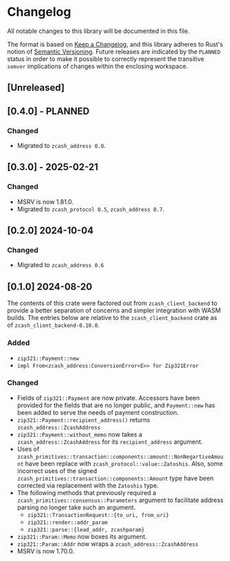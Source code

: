 # Changelog
All notable changes to this library will be documented in this file.

The format is based on [Keep a Changelog](https://keepachangelog.com/en/1.0.0/),
and this library adheres to Rust's notion of
[Semantic Versioning](https://semver.org/spec/v2.0.0.html). Future releases are
indicated by the `PLANNED` status in order to make it possible to correctly
represent the transitive `semver` implications of changes within the enclosing
workspace.

## [Unreleased]

## [0.4.0] - PLANNED
### Changed
- Migrated to `zcash_address 0.8`.

## [0.3.0] - 2025-02-21
### Changed
- MSRV is now 1.81.0.
- Migrated to `zcash_protocol 0.5`, `zcash_address 0.7`.

## [0.2.0] 2024-10-04

### Changed
- Migrated to `zcash_address 0.6`

## [0.1.0] 2024-08-20

The contents of this crate were factored out from `zcash_client_backend` to
provide a better separation of concerns and simpler integration with WASM
builds. The entries below are relative to the `zcash_client_backend` crate as
of `zcash_client_backend-0.10.0`.

### Added
- `zip321::Payment::new`
- `impl From<zcash_address:ConversionError<E>> for Zip321Error`

### Changed
- Fields of `zip321::Payment` are now private. Accessors have been provided for
  the fields that are no longer public, and `Payment::new` has been added to
  serve the needs of payment construction.
- `zip321::Payment::recipient_address()` returns `zcash_address::ZcashAddress`
- `zip321::Payment::without_memo` now takes a `zcash_address::ZcashAddress` for
  its `recipient_address` argument.
- Uses of `zcash_primitives::transaction::components::amount::NonNegartiveAmount`
  have been replace with `zcash_protocol::value::Zatoshis`. Also, some incorrect
  uses of the signed `zcash_primitives::transaction::components::Amount`
  type have been corrected via replacement with the `Zatoshis` type.
- The following methods that previously required a 
  `zcash_primitives::consensus::Parameters` argument to facilitate address
  parsing no longer take such an argument.
  - `zip321::TransactionRequest::{to_uri, from_uri}`
  - `zip321::render::addr_param`
  - `zip321::parse::{lead_addr, zcashparam}`
- `zip321::Param::Memo` now boxes its argument.
- `zip321::Param::Addr` now wraps a `zcash_address::ZcashAddress`
- MSRV is now 1.70.0.
